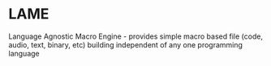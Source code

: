 # LAME
Language Agnostic Macro Engine - provides simple macro based file (code, audio, text, binary, etc) building independent of any one programming language

